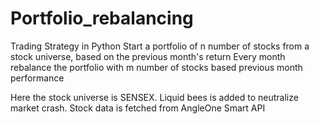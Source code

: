 # Portfolio_rebalancing
Trading Strategy in Python
Start a portfolio of n number of stocks from a stock universe, based on the previous month's return
Every month rebalance the portfolio with m number of stocks based previous month performance

Here the stock universe is SENSEX. Liquid bees is added to neutralize market crash.
Stock data is fetched from AngleOne Smart API

